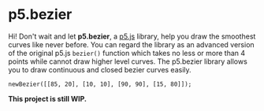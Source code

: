 # p5.bezier

Hi! Don't wait and let **p5.bezier**, a [p5.js](https://p5js.org) library, help you draw the smoothest curves like never before. You can regard the library as an advanced version of the original p5.js `bezier()` function which takes no less or more than 4 points while cannot draw higher level curves. The p5.bezier library allows you to draw continuous and closed bezier curves easily.

```
newBezier([[85, 20], [10, 10], [90, 90], [15, 80]]);
```

**This project is still WIP.**
